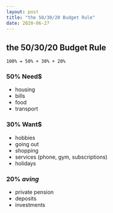 ```yaml
---
layout: post
title: "the 50/30/20 Budget Rule"
date: 2020-06-27
---
```



## the 50/30/20 Budget Rule

```
100% = 50% + 30% + 20%
```

### 50% Need$
- housing 
- bills
- food
- transport

### 30% Want$
- hobbies
- going out
- shopping
- services (phone, gym, subscriptions)
- holidays

### 20% $aving$
- private pension
- deposits
- investments

